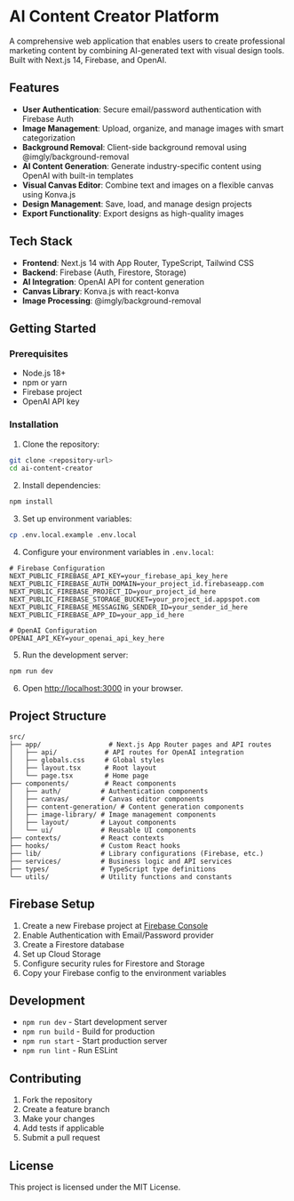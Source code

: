 # AI Content Creator Platform

A comprehensive web application that enables users to create professional marketing content by combining AI-generated text with visual design tools. Built with Next.js 14, Firebase, and OpenAI.

## Features

- **User Authentication**: Secure email/password authentication with Firebase Auth
- **Image Management**: Upload, organize, and manage images with smart categorization
- **Background Removal**: Client-side background removal using @imgly/background-removal
- **AI Content Generation**: Generate industry-specific content using OpenAI with built-in templates
- **Visual Canvas Editor**: Combine text and images on a flexible canvas using Konva.js
- **Design Management**: Save, load, and manage design projects
- **Export Functionality**: Export designs as high-quality images

## Tech Stack

- **Frontend**: Next.js 14 with App Router, TypeScript, Tailwind CSS
- **Backend**: Firebase (Auth, Firestore, Storage)
- **AI Integration**: OpenAI API for content generation
- **Canvas Library**: Konva.js with react-konva
- **Image Processing**: @imgly/background-removal

## Getting Started

### Prerequisites

- Node.js 18+ 
- npm or yarn
- Firebase project
- OpenAI API key

### Installation

1. Clone the repository:
```bash
git clone <repository-url>
cd ai-content-creator
```

2. Install dependencies:
```bash
npm install
```

3. Set up environment variables:
```bash
cp .env.local.example .env.local
```

4. Configure your environment variables in `.env.local`:
```env
# Firebase Configuration
NEXT_PUBLIC_FIREBASE_API_KEY=your_firebase_api_key_here
NEXT_PUBLIC_FIREBASE_AUTH_DOMAIN=your_project_id.firebaseapp.com
NEXT_PUBLIC_FIREBASE_PROJECT_ID=your_project_id_here
NEXT_PUBLIC_FIREBASE_STORAGE_BUCKET=your_project_id.appspot.com
NEXT_PUBLIC_FIREBASE_MESSAGING_SENDER_ID=your_sender_id_here
NEXT_PUBLIC_FIREBASE_APP_ID=your_app_id_here

# OpenAI Configuration
OPENAI_API_KEY=your_openai_api_key_here
```

5. Run the development server:
```bash
npm run dev
```

6. Open [http://localhost:3000](http://localhost:3000) in your browser.

## Project Structure

```
src/
├── app/                 # Next.js App Router pages and API routes
│   ├── api/            # API routes for OpenAI integration
│   ├── globals.css     # Global styles
│   ├── layout.tsx      # Root layout
│   └── page.tsx        # Home page
├── components/         # React components
│   ├── auth/          # Authentication components
│   ├── canvas/        # Canvas editor components
│   ├── content-generation/ # Content generation components
│   ├── image-library/ # Image management components
│   ├── layout/        # Layout components
│   └── ui/            # Reusable UI components
├── contexts/          # React contexts
├── hooks/             # Custom React hooks
├── lib/               # Library configurations (Firebase, etc.)
├── services/          # Business logic and API services
├── types/             # TypeScript type definitions
└── utils/             # Utility functions and constants
```

## Firebase Setup

1. Create a new Firebase project at [Firebase Console](https://console.firebase.google.com/)
2. Enable Authentication with Email/Password provider
3. Create a Firestore database
4. Set up Cloud Storage
5. Configure security rules for Firestore and Storage
6. Copy your Firebase config to the environment variables

## Development

- `npm run dev` - Start development server
- `npm run build` - Build for production
- `npm run start` - Start production server
- `npm run lint` - Run ESLint

## Contributing

1. Fork the repository
2. Create a feature branch
3. Make your changes
4. Add tests if applicable
5. Submit a pull request

## License

This project is licensed under the MIT License.
